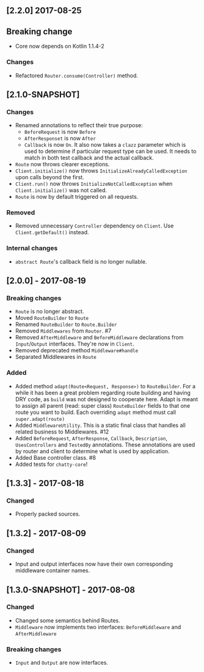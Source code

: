 ## [2.2.0] 2017-08-25

## Breaking change

- Core now depends on Kotlin 1.1.4-2

### Changes

- Refactored `Router.consume(Controller)` method.

## [2.1.0-SNAPSHOT]

### Changes

- Renamed annotations to reflect their true purpose:
    - `BeforeRequest` is now `Before`
    - `AfterResponset` is now `After`
    - `Callback` is now `On`. It also now takes a `clazz` parameter which is used to determine if particular request type can be
     used. It needs to match in both test callback and the actual callback.
- `Route` now throws clearer exceptions.
- `Client.initialize()` now throws `InitializeAlreadyCalledException` upon calls beyond the first.
- `Client.run()` now throws `InitializeNotCalledException` when `Client.initialize()` was not called.
- `Route` is now by default triggered on all requests.
### Removed

- Removed unnecessary `Controller` dependency on `Client`. Use `Client.getDefault()` instead.

### Internal changes

- `abstract Route`'s callback field is no longer nullable.

## [2.0.0] - 2017-08-19

### Breaking changes

- `Route` is no longer abstract.
- Moved `RouteBuilder` to `Route`
- Renamed `RouteBuilder` to `Route.Builder`
- Removed `Middlewares` from `Router`. #7
- Removed `AfterMiddleware` and `BeforeMiddleware` declarations from `Input`/`Output` interfaces. They're now in
`Client`.
- Removed deprecated method `Middleware#handle`
- Separated Middlewares in `Route`


### Added

- Added method `adapt(Route<Request, Response>)` to `RouteBuilder`. For a while it has been a great problem
regarding route building and having DRY code, as `build` was not designed to cooperate here. Adapt is meant to assign
all parent (read: super class) `RouteBuilder` fields to that one route you want to build. Each overriding `adapt` method
must call `super.adapt(route)`
- Added `MiddlewareUtility`. This is a static final class that handles all related business to Middlewares. #12
- Added `BeforeRequest`, `AfterResponse`, `Callback`, `Description`, `UsesControllers` and `TestedBy` annotations.
These annotations are used by router and client to determine what is used by application. 
- Added Base controller class. #8
- Added tests for `chatty-core`!

## [1.3.3] - 2017-08-18

### Changed

- Properly packed sources. 

## [1.3.2] - 2017-08-09

### Changed

- Input and output interfaces now have their own corresponding middleware container names.

## [1.3.0-SNAPSHOT] - 2017-08-08

### Changed

- Changed some semantics behind Routes.
- `Middleware` now implements two interfaces: `BeforeMiddleware` and `AfterMiddleware`

### Breaking changes

- `Input` and `Output` are now interfaces.